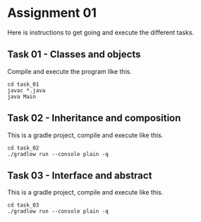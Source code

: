 # Assignment 01

Here is instructions to get going and execute the different tasks.

## Task 01 - Classes and objects

Compile and execute the program like this.

```
cd task_01
javac *.java
java Main
```

## Task 02 - Inheritance and composition

This is a gradle project, compile and execute like this.

```
cd task_02
./gradlew run --console plain -q
```

## Task 03 - Interface and abstract

This is a gradle project, compile and execute like this.

```
cd task_03
./gradlew run --console plain -q
```
